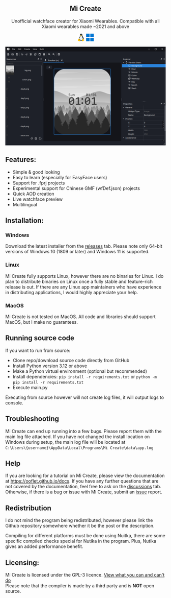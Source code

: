 <br />
<h2 align="center"> Mi Create </h2>
<p align="center"> Unofficial watchface creator for Xiaomi Wearables. Compatible with all Xiaomi wearables made ~2021 and above </p>

<p align="center">
    <img src="images/linux.png" alt="linux">
    <img src="images/windows.png" alt="linux">
</p>

![window](images/window.png)

## Features:
- Simple & good looking 
- Easy to learn (especially for EasyFace users)
- Support for .fprj projects
- Experimental support for Chinese GMF (wfDef.json) projects
- Quick AOD creation
- Live watchface preview
- Multilingual

## Installation:

### Windows
Download the latest installer from the [releases](https://github.com/ooflet/Mi-Create/releases) tab. Please note only 64-bit versions of Windows 10 (1809 or later) and Windows 11 is supported.

### Linux
Mi Create fully supports Linux, however there are no binaries for Linux. I do plan to distribute binaries on Linux once a fully stable and feature-rich release is out. If there are any Linux app maintainers who have experience in distributing applications, I would highly appreciate your help.

### MacOS
Mi Create is not tested on MacOS. All code and libraries should support MacOS, but I make no guarantees. 

## Running source code
If you want to run from source:
- Clone repo/download source code directly from GitHub
- Install Python version 3.12 or above
- Make a Python virtual environment (optional but recommended)
- Install dependencies: `pip install -r requirements.txt` or `python -m pip install -r requirements.txt`
- Execute main.py

Executing from source however will not create log files, it will output logs to console.

## Troubleshooting
Mi Create can end up running into a few bugs. Please report them with the main log file attached. If you have not changed the install location on Windows during setup, the main log file will be located at  
`C:\Users\{username}\AppData\Local\Programs\Mi Create\data\app.log`

## Help
If you are looking for a tutorial on Mi Create, please view the documentation at https://ooflet.github.io/docs. If you have any further questions that are not covered by the documentation, feel free to ask on the [discussions](https://github.com/ooflet/Mi-Create/discussions) tab. Otherwise, if there is a bug or issue with Mi Create, submit an [issue](https://github.com/ooflet/Mi-Create/issues) report.

## Redistribution

I do not mind the program being redistributed, however please link the Github repository somewhere whether it be the post or the description.

Compiling for different platforms must be done using Nuitka, there are some specific compiled checks special for Nutika in the program. Plus, Nutika gives an added performance benefit.


## Licensing:
Mi Create is licensed under the GPL-3 licence. [View what you can and can't do](https://gist.github.com/kn9ts/cbe95340d29fc1aaeaa5dd5c059d2e60)   
Please note that the compiler is made by a third party and is **NOT** open source.